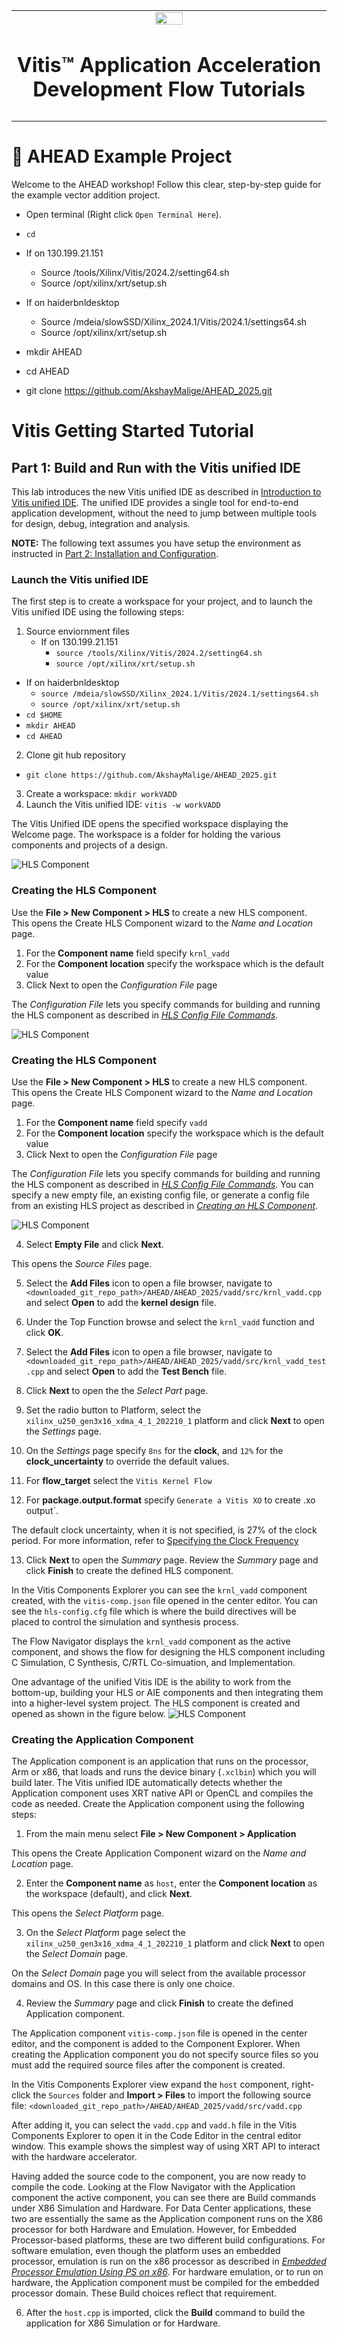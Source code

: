 <table class="sphinxhide" width="100%">
 <tr>
   <td align="center"><img src="https://raw.githubusercontent.com/Xilinx/Image-Collateral/main/xilinx-logo.png" width="30%"/><h1>Vitis™ Application Acceleration Development Flow Tutorials</h1>
   </td>
 </tr>
 <tr>
 <td>
 </td>
 </tr>
</table>

# 🚀 AHEAD Example Project

Welcome to the AHEAD workshop! Follow this clear, step-by-step guide for the example vector addition project.


- Open terminal (Right click `Open Terminal Here`).
- `cd`

- If on 130.199.21.151
  - Source /tools/Xilinx/Vitis/2024.2/setting64.sh
  - Source /opt/xilinx/xrt/setup.sh
- If on haiderbnldesktop
  - Source /mdeia/slowSSD/Xilinx_2024.1/Vitis/2024.1/settings64.sh
  - Source /opt/xilinx/xrt/setup.sh
- mkdir AHEAD
- cd AHEAD
- git clone https://github.com/AkshayMalige/AHEAD_2025.git






# Vitis Getting Started Tutorial

## Part 1: Build and Run with the Vitis unified IDE

This lab introduces the new Vitis unified IDE as described in [Introduction to Vitis unified IDE](https://docs.amd.com/access/sources/dita/topic?Doc_Version=2024.1%20English&url=ug1393-vitis-application-acceleration&resourceid=svk1630656618393.html). The unified IDE provides a single tool for end-to-end application development, without the need to jump between multiple tools for design, debug, integration and analysis. 

**NOTE:** The following text assumes you have setup the environment as instructed in [Part 2: Installation and Configuration](./Part2.md).

### Launch the Vitis unified IDE

The first step is to create a workspace for your project, and to launch the Vitis unified IDE using the following steps: 

1. Source enviornment files
   - If on 130.199.21.151
     - `source /tools/Xilinx/Vitis/2024.2/setting64.sh`
     - `source /opt/xilinx/xrt/setup.sh`
  - If on haiderbnldesktop
    - `source /mdeia/slowSSD/Xilinx_2024.1/Vitis/2024.1/settings64.sh`
    - `source /opt/xilinx/xrt/setup.sh`
  - `cd $HOME`
  - `mkdir AHEAD`
  - `cd AHEAD`
2. Clone git hub repository
  - `git clone https://github.com/AkshayMalige/AHEAD_2025.git`
3. Create a workspace: `mkdir workVADD`
2. Launch the Vitis unified IDE: `vitis -w workVADD`

The Vitis Unified IDE opens the specified workspace displaying the Welcome page. The workspace is a folder for holding the various components and projects of a design. 

 ![HLS Component](./images/unified-ide-create-hls1.png)

### Creating the HLS Component 

Use the **File > New Component > HLS** to create a new HLS component. This opens the Create HLS Component wizard to the *Name and Location* page. 

1. For the **Component name** field specify `krnl_vadd`
2. For the **Component location** specify the workspace which is the default value
3. Click Next to open the *Configuration File* page

The *Configuration File* lets you specify commands for building and running the HLS component as described in [*HLS Config File Commands*](https://docs.amd.com/access/sources/dita/topic?Doc_Version=2024.1%20English&url=ug1399-vitis-hls&resourceid=azw1690243984459.html).

 ![HLS Component](./images/unified-hls-component2.png)

### Creating the HLS Component 

Use the **File > New Component > HLS** to create a new HLS component. This opens the Create HLS Component wizard to the *Name and Location* page. 

1. For the **Component name** field specify `vadd`
2. For the **Component location** specify the workspace which is the default value
3. Click Next to open the *Configuration File* page

The *Configuration File* lets you specify commands for building and running the HLS component as described in [*HLS Config File Commands*](https://docs.amd.com/access/sources/dita/topic?Doc_Version=2024.1%20English&url=ug1399-vitis-hls&resourceid=azw1690243984459.html). You can specify a new empty file, an existing config file, or generate a config file from an existing HLS project as described in [*Creating an HLS Component*](https://docs.amd.com/access/sources/dita/topic?Doc_Version=2024.1%20English&url=ug1399-vitis-hls&resourceid=yzz1661583719823.html).

 ![HLS Component](./images/unified-hls-component2.png)

4.  Select **Empty File** and click **Next**. 

This opens the *Source Files* page. 

5.  Select the **Add Files** icon to open a file browser, navigate to `<downloaded_git_repo_path>/AHEAD/AHEAD_2025/vadd/src/krnl_vadd.cpp` and select **Open** to add the **kernel design** file. 

6.  Under the Top Function browse and select the `krnl_vadd` function and click **OK**.
7.  Select the **Add Files** icon to open a file browser, navigate to `<downloaded_git_repo_path>/AHEAD/AHEAD_2025/vadd/src/krnl_vadd_test.cpp` and select **Open** to add the **Test Bench** file. 
8. Click **Next** to open the the *Select Part* page.
9. Set the radio button to Platform, select the `xilinx_u250_gen3x16_xdma_4_1_202210_1` platform and click **Next** to open the *Settings* page. 

10.  On the *Settings* page specify `8ns` for the **clock**, and `12%` for the **clock_uncertainty** to override the default values.
11.  For **flow_target** select the `Vitis Kernel Flow` 
12. For **package.output.format** specify `Generate a Vitis XO` to create .xo output`. 

The default clock uncertainty, when it is not specified, is 27% of the clock period. For more information, refer to [Specifying the Clock Frequency](https://docs.amd.com/access/sources/dita/topic?Doc_Version=2024.1%20English&url=ug1399-vitis-hls&resourceid=ycw1585572210561.html)

13. Click **Next** to open the *Summary* page. Review the *Summary* page and click **Finish** to create the defined HLS component.

In the Vitis Components Explorer you can see the `krnl_vadd` component created, with the `vitis-comp.json` file opened in the center editor. You can see the `hls-config.cfg` file which is where the build directives will be placed to control the simulation and synthesis process. 

The Flow Navigator displays the `krnl_vadd` component as the active component, and shows the flow for designing the HLS component including C Simulation, C Synthesis, C/RTL Co-simuation, and Implementation.

One advantage of the unified Vitis IDE is the ability to work from the bottom-up, building your HLS or AIE components and then integrating them into a higher-level system project. 
The HLS component is created and opened as shown in the figure below.
 ![HLS Component](./images/u7.png)



### Creating the Application Component

The Application component is an application that runs on the processor, Arm or x86, that loads and runs the device binary (`.xclbin`) which you will build later. The Vitis unified IDE automatically detects whether the Application component uses XRT native API or OpenCL and compiles the code as needed. Create the Application component using the following steps: 

1.  From the main menu select **File > New Component > Application**

This opens the Create Application Component wizard on the *Name and Location* page. 

2.  Enter the **Component name** as `host`, enter the **Component location** as the workspace (default), and click **Next**. 

This opens the *Select Platform* page. 

3.  On the *Select Platform* page select the `xilinx_u250_gen3x16_xdma_4_1_202210_1` platform and click **Next** to open the *Select Domain* page. 

On the *Select Domain* page you will select from the available processor domains and OS. In this case there is only one choice. 

4.  Review the *Summary* page and click **Finish** to create the defined Application component. 
 
The Application component `vitis-comp.json` file is opened in the center editor, and the component is added to the Component Explorer. When creating the Application component you do not specify source files so you must add the required source files after the component is created. 

In the Vitis Components Explorer view expand the `host` component, right-click the `Sources` folder and **Import > Files** to import the following source file: `<downloaded_git_repo_path>/AHEAD/AHEAD_2025/vadd/src/vadd.cpp`

After adding it, you can select the `vadd.cpp` and  `vadd.h` file in the Vitis Components Explorer to open it in the Code Editor in the central editor window. This example shows the simplest way of using XRT API to interact with the hardware accelerator.
 
Having added the source code to the component, you are now ready to compile the code. Looking at the Flow Navigator with the Application component the active component, you can see there are Build commands under X86 Simulation and Hardware. For Data Center applications, these two are essentially the same as the Application component runs on the X86 processor for both Hardware and Emulation. However, for Embedded Processor-based platforms, these are two different build configurations. For software emulation, even though the platform uses an embedded processor, emulation is run on the x86 processor as described in [*Embedded Processor Emulation Using PS on x86*](https://docs.amd.com/access/sources/dita/topic?Doc_Version=2024.1%20English&url=ug1393-vitis-application-acceleration&resourceid=vfp1662765605490.html). For hardware emulation, or to run on hardware, the Application component must be compiled for the embedded processor domain. These Build choices reflect that requirement. 

6. After the `host.cpp` is imported, click the **Build** command to build the application for X86 Simulation or for Hardware.
